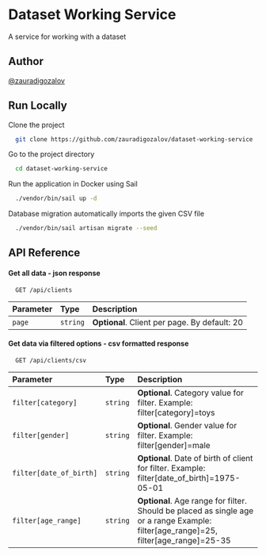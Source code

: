 
# Dataset Working Service

A service for working with a dataset



## Author

[@zauradigozalov](https://www.github.com/zauradigozalov)


## Run Locally

Clone the project

```bash
  git clone https://github.com/zauradigozalov/dataset-working-service
```

Go to the project directory

```bash
  cd dataset-working-service
```

Run the application in Docker using Sail

```bash
  ./vendor/bin/sail up -d
```

Database migration automatically imports the given CSV file

```bash
  ./vendor/bin/sail artisan migrate --seed
```


## API Reference

#### Get all data - json response

```http
  GET /api/clients
```

| Parameter | Type     | Description                |
| :-------- | :------- | :------------------------- |
| `page` | `string` | **Optional**. Client per page. By default: 20 |

#### Get data via filtered options - csv formatted response

```http
  GET /api/clients/csv
```

| Parameter | Type     | Description                       |
| :-------- | :------- | :-------------------------------- |
| `filter[category]`      | `string` | **Optional**. Category value for filter. Example: filter[category]=toys |
| `filter[gender]`      | `string` | **Optional**. Gender value for filter. Example: filter[gender]=male |
| `filter[date_of_birth]`      | `string` | **Optional**. Date of birth of client for filter. Example: filter[date_of_birth]=1975-05-01 |
| `filter[age_range]`      | `string` | **Optional**. Age range for filter. Should be placed as single age or a range Example: filter[age_range]=25,  filter[age_range]=25-35|
